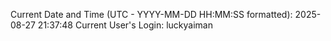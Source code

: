 Current Date and Time (UTC - YYYY-MM-DD HH:MM:SS formatted): 2025-08-27 21:37:48
Current User's Login: luckyaiman
